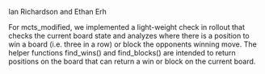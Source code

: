 Ian Richardson and Ethan Erh

For mcts_modified, we implemented a light-weight check in rollout that checks
the current board state and analyzes where there is a position to win a board
(i.e. three in a row) or block the opponents winning move. The helper functions
find_wins() and find_blocks() are intended to return positions on the board
that can return a win or block on the current board.